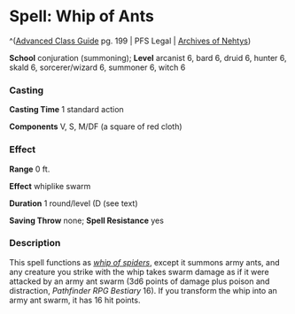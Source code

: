 # Spell: Whip of Ants

^([Advanced Class Guide][ss-whip-of-ants] pg. 199 | PFS Legal | [Archives of Nehtys][sn-whip-of-ants])

**School** conjuration (summoning); **Level** arcanist 6, bard 6, druid 6, hunter 6, skald 6, sorcerer/wizard 6, summoner 6, witch 6

### Casting

**Casting Time** 1 standard action  

**Components** V, S, M/DF (a square of red cloth)

### Effect

**Range** 0 ft.  

**Effect** whiplike swarm  

**Duration** 1 round/level (D (see text)  

**Saving Throw** none; **Spell Resistance** yes

### Description

This spell functions as _[whip of spiders]_, except it summons army ants, and any creature you strike with the whip takes swarm damage as if it were attacked by an army ant swarm (3d6 points of damage plus poison and distraction, _Pathfinder RPG Bestiary_ 16). If you transform the whip into an army ant swarm, it has 16 hit points.

[ss-whip-of-ants]: http://paizo.com/products/btpy978v
[sn-whip-of-ants]: http://www.archivesofnethys.com/SpellDisplay.aspx?ItemName=Whip%20of%20Ants
[whip of spiders]: http://www.archivesofnethys.com/SpellDisplay.aspx?ItemName=whip%20of%20spiders